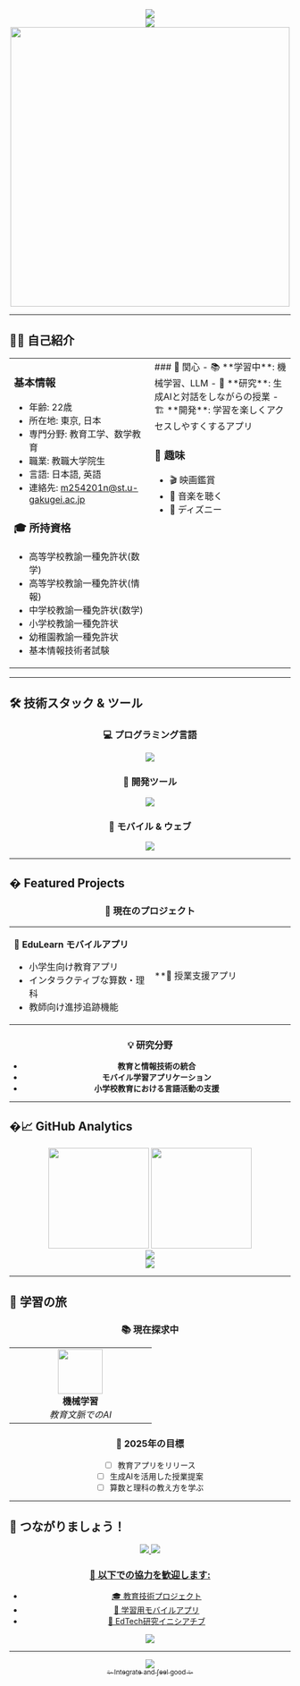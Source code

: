 <!-- 🌊 Welcome Header -->
<div align="center">
  <img src="https://capsule-re## 🚀 注目プロジェクトder.vercel.app/api?typ## 📈 GitHub統計=waving&color=gradient&customColorList=6,11,20&height=180&section=header&text=Masaki's%20GitHub&fontSize=42&fontColor=ffffff&animation=twinkling&fontAlignY=32" />
</div>

<div align="center">
  <img src="https://readme-typing-svg.herokuapp.com?font=Fira+Code&size=32&duration=3000&pause=1000&color=36BCF7FF&center=true&vCenter=true&width=800&height=70&lines=👋+こんにちは！まさきです;🏫+小学校の先生+%26+教職大学院生;💻+教育テクノロジーと数学,理科;📱+より良い教育のためのアプリ開発;🌱+常に学び続けています" />
</div>

<div align="center">
  <img src="https://user-images.githubusercontent.com/74038190/225813708-98b745f2-7d22-48cf-9150-083f1b00d6c9.gif" width="500">
</div>

---

## 🙋‍♂️ 自己紹介

<table align="center">
<tr>
<td width="50%" valign="top">

###  基本情報
-  年齢: 22歳
-  所在地: 東京, 日本
-  専門分野: 教育工学、数学教育
-  職業: 教職大学院生
-  言語: 日本語, 英語
-  連絡先: m254201n@st.u-gakugei.ac.jp

### 🎓 所持資格
- 高等学校教諭一種免許状(数学)
- 高等学校教諭一種免許状(情報)
- 中学校教諭一種免許状(数学)
- 小学校教諭一種免許状
- 幼稚園教諭一種免許状
- 基本情報技術者試験

</td>
<td width="50%" valign="top">
### 🌟 関心
- 📚 **学習中**: 機械学習、LLM
- 🔬 **研究**: 生成AIと対話をしながらの授業
- 🏗️ **開発**: 学習を楽しくアクセスしやすくするアプリ

### 🎨 趣味
- 🎬 映画鑑賞
- 🎵 音楽を聴く
- 🏰 ディズニー

</td>
</tr>
</table>

---

## 🛠️ 技術スタック & ツール

<div align="center">

### 💻 プログラミング言語
<p>
  <img src="https://skillicons.dev/icons?i=python,javascript,php,java,html,css" />
</p>

### 🔧 開発ツール
<p>
  <img src="https://skillicons.dev/icons?i=vscode,git,github,docker" />
</p>

### 📱 モバイル & ウェブ
<p>
  <img src="https://skillicons.dev/icons?i=mysql" />
</p>

</div>

---

## � Featured Projects

<div align="center">

### 🎯 現在のプロジェクト
<table>
<tr>
<td width="50%">

**📱 EduLearn モバイルアプリ**
- 小学生向け教育アプリ
- インタラクティブな算数・理科
- 教師向け進捗追跡機能

</td>
<td width="50%">

**🏫 授業支援アプリ

</td>
</tr>
</table>

### 💡 研究分野
- **教育と情報技術の統合**
- **モバイル学習アプリケーション**
- **小学校教育における言語活動の支援**

</div>

---

## �📈 GitHub Analytics

<div align="center">
  <img src="https://github-readme-stats.vercel.app/api?username=nov11masaki&show_icons=true&theme=tokyonight&hide_border=true&bg_color=0D1117&title_color=F85D7F&icon_color=F8D866&text_color=FFFFFF" height="180" />
  <img src="https://github-readme-stats.vercel.app/api/top-langs/?username=nov11masaki&layout=compact&theme=tokyonight&hide_border=true&bg_color=0D1117&title_color=F85D7F&text_color=FFFFFF" height="180" />
</div>

<div align="center">
  <img src="https://github-readme-streak-stats.herokuapp.com/?user=nov11masaki&theme=tokyonight&hide_border=true&background=0D1117&stroke=F85D7F&ring=F8D866&fire=F85D7F&currStreakLabel=FFFFFF" />
</div>

<div align="center">
  <img src="https://github-readme-activity-graph.vercel.app/graph?username=nov11masaki&bg_color=0D1117&color=F8D866&line=F85D7F&point=FFFFFF&area=true&hide_border=true" />
</div>

---

## 🌱 学習の旅

<div align="center">

### 📚 現在探求中
<table>
<tr>
<td align="center" width="50%">
  <img src="https://cdn.jsdelivr.net/gh/devicons/devicon/icons/tensorflow/tensorflow-original.svg" width="80" height="80" />
  <br><strong>機械学習</strong>
  <br><em>教育文脈でのAI</em>
</tr>
</table>

### 🎯 2025年の目標
- [ ] 教育アプリをリリース
- [ ] 生成AIを活用した授業提案
- [ ] 算数と理科の教え方を学ぶ

</div>

---

## 🤝 つながりましょう！

<div align="center">

<p>
  <a href="mailto:m254201n@st.u-gakugei.ac.jp">
    <img src="https://img.shields.io/badge/Email-D14836?style=for-the-badge&logo=gmail&logoColor=white" />
  </a>
  <a href="https://github.com/nov11masaki">
    <img src="https://img.shields.io/badge/GitHub-100000?style=for-the-badge&logo=github&logoColor=white" />
</p>

### 💭 以下での協力を歓迎します:
- 🎓 教育技術プロジェクト
- 📱 学習用モバイルアプリ
- 🔬 EdTech研究イニシアチブ


<p align="center">
  <img src="https://komarev.com/ghpvc/?username=nov11masaki&style=for-the-badge&color=brightgreen" />
</p>

</div>

---

<div align="center">
  <img src="https://capsule-render.vercel.app/api?type=waving&color=gradient&customColorList=6,11,20&height=120&section=footer&animation=twinkling" />
</div>

<div align="center">
  <sub>✨ Integrate and ∫eel good ✨</sub>
</div>
